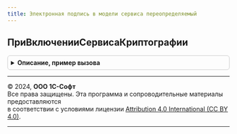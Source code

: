 ```yaml
---
title: Электронная подпись в модели сервиса переопределяемый
---
```



## ПриВключенииСервисаКриптографии
<details style="margin: 1em 0; padding: 0.5em; border: 1px solid #ccc; border-radius: 6px;">

<summary style="font-weight: bold; cursor: pointer;">Описание, пример вызова</summary>

```bsl

// @skip-warning ПустойМетод - переопределяемый метод.
//
Процедура ПриВключенииСервисаКриптографии() Экспорт
```

Пример вызова
```bsl
ЭлектроннаяПодписьВМоделиСервисаПереопределяемый.ПриВключенииСервисаКриптографии() 
```
</details>

---

© 2024, **ООО 1С-Софт**  
Все права защищены. Эта программа и сопроводительные материалы предоставляются  
в соответствии с условиями лицензии [Attribution 4.0 International (CC BY 4.0)](https://creativecommons.org/licenses/by/4.0/legalcode).

---
